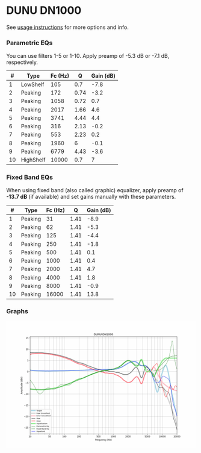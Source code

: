 # DUNU DN1000
See [usage instructions](https://github.com/jaakkopasanen/AutoEq#usage) for more options and info.

### Parametric EQs
You can use filters 1-5 or 1-10. Apply preamp of -5.3 dB or -7.1 dB, respectively.

|   # | Type      |   Fc (Hz) |    Q |   Gain (dB) |
|-----|-----------|-----------|------|-------------|
|   1 | LowShelf  |       105 | 0.7  |        -7.8 |
|   2 | Peaking   |       172 | 0.74 |        -3.2 |
|   3 | Peaking   |      1058 | 0.72 |         0.7 |
|   4 | Peaking   |      2017 | 1.66 |         4.6 |
|   5 | Peaking   |      3741 | 4.44 |         4.4 |
|   6 | Peaking   |       316 | 2.13 |        -0.2 |
|   7 | Peaking   |       553 | 2.23 |         0.2 |
|   8 | Peaking   |      1960 | 6    |        -0.1 |
|   9 | Peaking   |      6779 | 4.43 |        -3.6 |
|  10 | HighShelf |     10000 | 0.7  |         7   |

### Fixed Band EQs
When using fixed band (also called graphic) equalizer, apply preamp of **-13.7 dB** (if available) and set gains manually with these parameters.

|   # | Type    |   Fc (Hz) |    Q |   Gain (dB) |
|-----|---------|-----------|------|-------------|
|   1 | Peaking |        31 | 1.41 |        -8.9 |
|   2 | Peaking |        62 | 1.41 |        -5.3 |
|   3 | Peaking |       125 | 1.41 |        -4.4 |
|   4 | Peaking |       250 | 1.41 |        -1.8 |
|   5 | Peaking |       500 | 1.41 |         0.1 |
|   6 | Peaking |      1000 | 1.41 |         0.4 |
|   7 | Peaking |      2000 | 1.41 |         4.7 |
|   8 | Peaking |      4000 | 1.41 |         1.8 |
|   9 | Peaking |      8000 | 1.41 |        -0.9 |
|  10 | Peaking |     16000 | 1.41 |        13.8 |

### Graphs
![](./DUNU%20DN1000.png)
